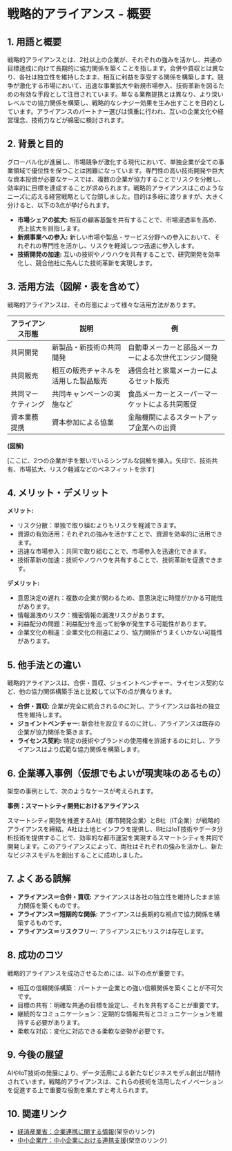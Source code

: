 # 戦略的アライアンス - 概要

## 1. 用語と概要

戦略的アライアンスとは、2社以上の企業が、それぞれの強みを活かし、共通の目標達成に向けて長期的に協力関係を築くことを指します。合併や買収とは異なり、各社は独立性を維持したまま、相互に利益を享受する関係を構築します。競争が激化する市場において、迅速な事業拡大や新規市場参入、技術革新を図るための有効な手段として注目されています。単なる業務提携とは異なり、より深いレベルでの協力関係を構築し、戦略的なシナジー効果を生み出すことを目的としています。アライアンスのパートナー選びは慎重に行われ、互いの企業文化や経営理念、技術力などが綿密に検討されます。


## 2. 背景と目的

グローバル化が進展し、市場競争が激化する現代において、単独企業が全ての事業領域で優位性を保つことは困難になっています。専門性の高い技術開発や巨大な資本投資が必要なケースでは、複数の企業が協力することでリスクを分散し、効率的に目標を達成することが求められます。戦略的アライアンスはこのようなニーズに応える経営戦略として台頭しました。目的は多岐に渡りますが、大きく分けると、以下の3点が挙げられます。

* **市場シェアの拡大:** 相互の顧客基盤を共有することで、市場浸透率を高め、売上拡大を目指します。
* **新規事業への参入:** 新しい市場や製品・サービス分野への参入において、それぞれの専門性を活かし、リスクを軽減しつつ迅速に参入します。
* **技術開発の加速:** 互いの技術やノウハウを共有することで、研究開発を効率化し、競合他社に先んじた技術革新を実現します。


## 3. 活用方法（図解・表を含めて）

戦略的アライアンスは、その形態によって様々な活用方法があります。

| アライアンス形態 | 説明 | 例 |
|---|---|---|
| 共同開発 | 新製品・新技術の共同開発 | 自動車メーカーと部品メーカーによる次世代エンジン開発 |
| 共同販売 | 相互の販売チャネルを活用した製品販売 | 通信会社と家電メーカーによるセット販売 |
| 共同マーケティング | 共同キャンペーンの実施など | 食品メーカーとスーパーマーケットによる共同販促 |
| 資本業務提携 | 資本参加による協業 | 金融機関によるスタートアップ企業への出資 |


**(図解)**

[ここに、2つの企業が手を繋いでいるシンプルな図解を挿入。矢印で、技術共有、市場拡大、リスク軽減などのベネフィットを示す]


## 4. メリット・デメリット

**メリット:**

* リスク分散：単独で取り組むよりもリスクを軽減できます。
* 資源の有効活用：それぞれの強みを活かすことで、資源を効率的に活用できます。
* 迅速な市場参入：共同で取り組むことで、市場参入を迅速化できます。
* 技術革新の加速：技術やノウハウを共有することで、技術革新を促進できます。

**デメリット:**

* 意思決定の遅れ：複数の企業が関わるため、意思決定に時間がかかる可能性があります。
* 情報漏洩のリスク：機密情報の漏洩リスクがあります。
* 利益配分の問題：利益配分を巡って紛争が発生する可能性があります。
* 企業文化の相違：企業文化の相違により、協力関係がうまくいかない可能性があります。


## 5. 他手法との違い

戦略的アライアンスは、合併・買収、ジョイントベンチャー、ライセンス契約など、他の協力関係構築手法と比較して以下の点が異なります。

* **合併・買収:** 企業が完全に統合されるのに対し、アライアンスは各社の独立性を維持します。
* **ジョイントベンチャー:** 新会社を設立するのに対し、アライアンスは既存の企業が協力関係を築きます。
* **ライセンス契約:** 特定の技術やブランドの使用権を許諾するのに対し、アライアンスはより広範な協力関係を構築します。


## 6. 企業導入事例（仮想でもよいが現実味のあるもの）

架空の事例として、次のようなケースが考えられます。

**事例：スマートシティ開発におけるアライアンス**

スマートシティ開発を推進するA社（都市開発企業）とB社（IT企業）が戦略的アライアンスを締結。A社は土地とインフラを提供し、B社はIoT技術やデータ分析技術を提供することで、効率的な都市運営を実現するスマートシティを共同で開発します。このアライアンスによって、両社はそれぞれの強みを活かし、新たなビジネスモデルを創出することに成功しました。


## 7. よくある誤解

* **アライアンス＝合併・買収:** アライアンスは各社の独立性を維持したまま協力関係を築くものです。
* **アライアンス＝短期的な関係:** アライアンスは長期的な視点で協力関係を構築するものです。
* **アライアンス＝リスクフリー:** アライアンスにもリスクは存在します。


## 8. 成功のコツ

戦略的アライアンスを成功させるためには、以下の点が重要です。

* 相互の信頼関係構築：パートナー企業との強い信頼関係を築くことが不可欠です。
* 目標の共有：明確な共通の目標を設定し、それを共有することが重要です。
* 継続的なコミュニケーション：定期的な情報共有とコミュニケーションを維持する必要があります。
* 柔軟な対応：変化に対応できる柔軟な姿勢が必要です。


## 9. 今後の展望

AIやIoT技術の発展により、データ活用による新たなビジネスモデル創出が期待されています。戦略的アライアンスは、これらの技術を活用したイノベーションを促進する上で重要な役割を果たすと考えられます。


## 10. 関連リンク

* [経済産業省：企業連携に関する情報](https://www.meti.go.jp/)(架空のリンク)
* [中小企業庁：中小企業における連携支援](https://www.chusho.meti.go.jp/)(架空のリンク)


